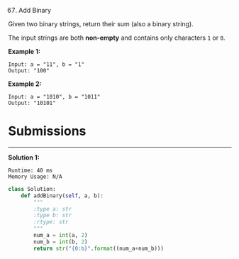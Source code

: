 67. Add Binary

Given two binary strings, return their sum (also a binary string).

The input strings are both **non-empty** and contains only characters `1` or `0`.

**Example 1:**
```
Input: a = "11", b = "1"
Output: "100"
```

**Example 2:**
```
Input: a = "1010", b = "1011"
Output: "10101"
```

# Submissions
---
**Solution 1:**
```
Runtime: 40 ms
Memory Usage: N/A
```
```python
class Solution:
    def addBinary(self, a, b):
        """
        :type a: str
        :type b: str
        :rtype: str
        """
        num_a = int(a, 2)
        num_b = int(b, 2)
        return str("{0:b}".format((num_a+num_b)))
```